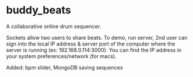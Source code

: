 # buddy_beats
A collaborative online drum sequencer.

Sockets allow two users to share beats. To demo, run server, 2nd user can sign into the local IP address & server port of the computer where the server is running (ex: 192.168.0.114:3000). You can find the IP address in your system preferences/network (for macs).

Added: bpm slider, MongoDB saving sequences